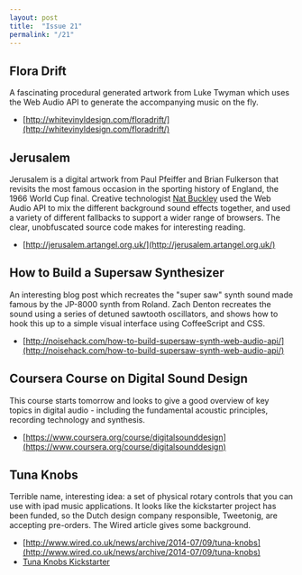 ```yaml
---
layout: post
title:  "Issue 21"
permalink: "/21"
---
```


## Flora Drift ##

A fascinating procedural generated artwork from Luke Twyman which
uses the Web Audio API to generate the accompanying music on the fly.

- [http://whitevinyldesign.com/floradrift/](http://whitevinyldesign.com/floradrift/)

## Jerusalem ##

Jerusalem is a digital artwork from Paul Pfeiffer and Brian Fulkerson
that revisits the most famous occasion in the sporting history of
England, the 1966 World Cup final. Creative technologist
[Nat Buckley](http://ntlk.net/) used the Web Audio API to mix the
different background sound effects together, and used a variety of
different fallbacks to support a wider range of browsers. The clear,
unobfuscated source code makes for interesting reading.

- [http://jerusalem.artangel.org.uk/](http://jerusalem.artangel.org.uk/)

## How to Build a Supersaw Synthesizer ##

An interesting blog post which recreates the "super saw" synth sound
made famous by the JP-8000 synth from Roland. Zach Denton recreates
the sound using a series of detuned sawtooth oscillators, and shows
how to hook this up to a simple visual interface using CoffeeScript
and CSS.

- [http://noisehack.com/how-to-build-supersaw-synth-web-audio-api/](http://noisehack.com/how-to-build-supersaw-synth-web-audio-api/)

## Coursera Course on Digital Sound Design ##

This course starts tomorrow and looks to give a good overview of key
topics in digital audio - including the fundamental acoustic
principles, recording technology and synthesis.

- [https://www.coursera.org/course/digitalsounddesign](https://www.coursera.org/course/digitalsounddesign)

## Tuna Knobs ##

Terrible name, interesting idea: a set of physical rotary controls
that you can use with ipad music applications. It looks like the
kickstarter project has been funded, so the Dutch design company
responsible, Tweetonig, are accepting pre-orders. The Wired article
gives some background.

- [http://www.wired.co.uk/news/archive/2014-07/09/tuna-knobs](http://www.wired.co.uk/news/archive/2014-07/09/tuna-knobs)
- [Tuna Knobs Kickstarter](https://www.kickstarter.com/projects/samuelverburg/tuna-knobs-stick-em-to-your-tablet-and-its-a-contr)
